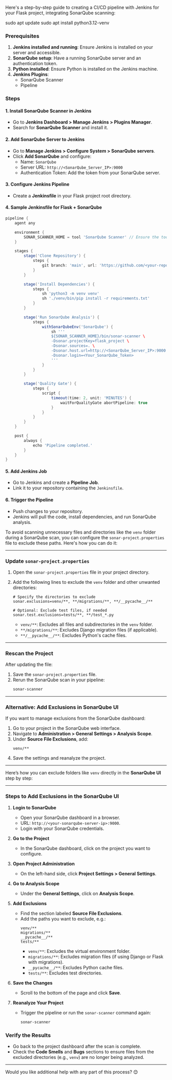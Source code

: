 Here's a step-by-step guide to creating a CI/CD pipeline with Jenkins for your Flask project, integrating SonarQube scanning:

sudo apt update
sudo apt install python3.12-venv

### **Prerequisites**
1. **Jenkins installed and running**: Ensure Jenkins is installed on your server and accessible.
2. **SonarQube setup**: Have a running SonarQube server and an authentication token.
3. **Python installed**: Ensure Python is installed on the Jenkins machine.
4. **Jenkins Plugins**:
   - SonarQube Scanner
   - Pipeline

### **Steps**

#### 1. **Install SonarQube Scanner in Jenkins**
   - Go to **Jenkins Dashboard > Manage Jenkins > Plugins Manager**.
   - Search for **SonarQube Scanner** and install it.

#### 2. **Add SonarQube Server to Jenkins**
   - Go to **Manage Jenkins > Configure System > SonarQube servers**.
   - Click **Add SonarQube** and configure:
     - Name: `SonarQube`
     - Server URL: `http://<SonarQube_Server_IP>:9000`
     - Authentication Token: Add the token from your SonarQube server.

#### 3. **Configure Jenkins Pipeline**
   - Create a **Jenkinsfile** in your Flask project root directory.

#### 4. **Sample Jenkinsfile for Flask + SonarQube**
```groovy
pipeline {
    agent any

    environment {
        SONAR_SCANNER_HOME = tool 'SonarQube Scanner' // Ensure the tool is set in Jenkins
    }

    stages {
        stage('Clone Repository') {
            steps {
                git branch: 'main', url: 'https://github.com/<your-repo-url>.git'
            }
        }

        stage('Install Dependencies') {
            steps {
                sh 'python3 -m venv venv'
                sh './venv/bin/pip install -r requirements.txt'
            }
        }

        stage('Run SonarQube Analysis') {
            steps {
                withSonarQubeEnv('SonarQube') {
                    sh '''
                    ${SONAR_SCANNER_HOME}/bin/sonar-scanner \
                    -Dsonar.projectKey=flask_project \
                    -Dsonar.sources=. \
                    -Dsonar.host.url=http://<SonarQube_Server_IP>:9000 \
                    -Dsonar.login=<Your_SonarQube_Token>
                    '''
                }
            }
        }

        stage('Quality Gate') {
            steps {
                script {
                    timeout(time: 2, unit: 'MINUTES') {
                        waitForQualityGate abortPipeline: true
                    }
                }
            }
        }
    }

    post {
        always {
            echo 'Pipeline completed.'
        }
    }
}
```


#### 5. **Add Jenkins Job**
   - Go to Jenkins and create a **Pipeline Job**.
   - Link it to your repository containing the `Jenkinsfile`.

#### 6. **Trigger the Pipeline**
   - Push changes to your repository.
   - Jenkins will pull the code, install dependencies, and run SonarQube analysis.


To avoid scanning unnecessary files and directories like the `venv` folder during a SonarQube scan, you can configure the `sonar-project.properties` file to exclude these paths. Here's how you can do it:

---

### **Update `sonar-project.properties`**
1. Open the `sonar-project.properties` file in your project directory.
2. Add the following lines to exclude the `venv` folder and other unwanted directories:
   ```properties
   # Specify the directories to exclude
   sonar.exclusions=venv/**, **/migrations/**, **/__pycache__/**

   # Optional: Exclude test files, if needed
   sonar.test.exclusions=tests/**, **/test_*.py
   ```

   - `venv/**`: Excludes all files and subdirectories in the `venv` folder.
   - `**/migrations/**`: Excludes Django migration files (if applicable).
   - `**/__pycache__/**`: Excludes Python's cache files.

---

### **Rescan the Project**
After updating the file:
1. Save the `sonar-project.properties` file.
2. Rerun the SonarQube scan in your pipeline:
   ```bash
   sonar-scanner
   ```

---

### **Alternative: Add Exclusions in SonarQube UI**
If you want to manage exclusions from the SonarQube dashboard:
1. Go to your project in the SonarQube web interface.
2. Navigate to **Administration > General Settings > Analysis Scope**.
3. Under **Source File Exclusions**, add:
   ```
   venv/**
   ```
4. Save the settings and reanalyze the project.

---

Here’s how you can exclude folders like `venv` directly in the **SonarQube UI** step by step:

---

### **Steps to Add Exclusions in the SonarQube UI**

1. **Login to SonarQube**  
   - Open your SonarQube dashboard in a browser.  
   - URL: `http://<your-sonarqube-server-ip>:9000`.  
   - Login with your SonarQube credentials.

2. **Go to the Project**  
   - In the SonarQube dashboard, click on the project you want to configure.

3. **Open Project Administration**  
   - On the left-hand side, click **Project Settings > General Settings**.

4. **Go to Analysis Scope**  
   - Under the **General Settings**, click on **Analysis Scope**.

5. **Add Exclusions**  
   - Find the section labeled **Source File Exclusions**.
   - Add the paths you want to exclude, e.g.:
     ```
     venv/**
     migrations/**
     __pycache__/**
     tests/**
     ```
     - `venv/**`: Excludes the virtual environment folder.  
     - `migrations/**`: Excludes migration files (if using Django or Flask with migrations).  
     - `__pycache__/**`: Excludes Python cache files.  
     - `tests/**`: Excludes test directories.

6. **Save the Changes**  
   - Scroll to the bottom of the page and click **Save**.

7. **Reanalyze Your Project**  
   - Trigger the pipeline or run the `sonar-scanner` command again:
     ```bash
     sonar-scanner
     ```



### **Verify the Results**
- Go back to the project dashboard after the scan is complete.
- Check the **Code Smells** and **Bugs** sections to ensure files from the excluded directories (e.g., `venv`) are no longer being analyzed.

---

Would you like additional help with any part of this process? 😊